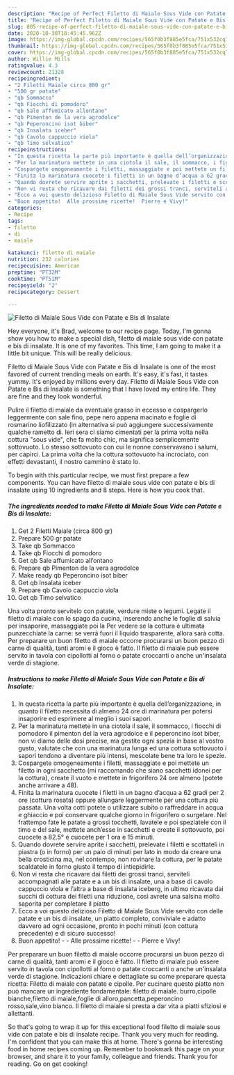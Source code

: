 ```yaml
---
description: "Recipe of Perfect Filetto di Maiale Sous Vide con Patate e Bis di Insalate"
title: "Recipe of Perfect Filetto di Maiale Sous Vide con Patate e Bis di Insalate"
slug: 805-recipe-of-perfect-filetto-di-maiale-sous-vide-con-patate-e-bis-di-insalate
date: 2020-10-30T18:45:45.962Z
image: https://img-global.cpcdn.com/recipes/565f0b3f885e5fca/751x532cq70/filetto-di-maiale-sous-vide-con-patate-e-bis-di-insalate-recipe-main-photo.jpg
thumbnail: https://img-global.cpcdn.com/recipes/565f0b3f885e5fca/751x532cq70/filetto-di-maiale-sous-vide-con-patate-e-bis-di-insalate-recipe-main-photo.jpg
cover: https://img-global.cpcdn.com/recipes/565f0b3f885e5fca/751x532cq70/filetto-di-maiale-sous-vide-con-patate-e-bis-di-insalate-recipe-main-photo.jpg
author: Willie Mills
ratingvalue: 4.3
reviewcount: 21328
recipeingredient:
- "2 Filetti Maiale circa 800 gr"
- "500 gr patate"
- "qb Sommacco"
- "qb Fiocchi di pomodoro"
- "qb Sale affumicato allontano"
- "qb Pimenton de la vera agrodolce"
- "qb Peperoncino isot biber"
- "qb Insalata iceber"
- "qb Cavolo cappuccio viola"
- "qb Timo selvatico"
recipeinstructions:
- "In questa ricetta la parte più importante è quella dell’organizzazione, in quanto il filetto necessita di almeno 24 ore di marinatura per potersi insaporire ed esprimere al meglio i suoi sapori."
- "Per la marinatura mettete in una ciotola il sale, il sommacco, i fiocchi di pomodoro il pimenton del la vera agrodolce e il peperoncino isot biber, non vi diamo delle dosi precise, ma gestite ogni spezia in base al vostro gusto, valutate che con una marinatura lunga ed una cottura sottovuoto i sapori tendono a diventare più intensi, mescolate bene tra loro le spezie."
- "Cospargete omogeneamente i filetti, massaggiate e poi mettete un filetto in ogni sacchetto (mi raccomando che siano sacchetti idonei per la cottura), create il vuoto e mettete in frigorifero 24 ore almeno (potete anche arrivare a 48)."
- "Finita la marinatura cuocete i filetti in un bagno d’acqua a 62 gradi per 2 ore (cottura rosata) oppure allungare leggermente per una cottura più passata. Una volta cotti potete o utilizzare subito o raffreddare in acqua e ghiaccio e poi conservare qualche giorno in frigorifero o surgelare. Nel frattempo fate le patate a grossi tocchetti, lavatele e poi speziatele con il timo e del sale, mettete anch’esse in sacchetti e create il sottovuoto, poi cuocete a 82.5° e cuocete per 1 ora e 15 minuti."
- "Quando dovrete servire aprite i sacchetti, prelevate i filetti e scottateli in piastra (o in forno) per un paio di minuti per lato in modo da creare una bella crosticina ma, nel contempo, non rovinare la cottura, per le patate scaldatele in forno giusto il tempo di intiepidirle."
- "Non vi resta che ricavare dai filetti dei grossi tranci, serviteli accompagnati alle patate e a un bis di insalate, una a base di cavolo cappuccio viola e l’altra a base di insalata iceberg, in ultimo ricavata dai succhi di cottura dei filetti una riduzione, così avrete una salsina molto saporita per completare il piatto"
- "Ecco a voi questo delizioso Filetto di Maiale Sous Vide servito con delle patate e un bis di insalate, un piatto completo, conviviale e adatto davvero ad ogni occasione, pronto in pochi minuti (con cottura precedente) e di sicuro successo!"
- "Buon appetito!  Alle prossime ricette!  Pierre e Vivy!"
categories:
- Recipe
tags:
- filetto
- di
- maiale

katakunci: filetto di maiale 
nutrition: 232 calories
recipecuisine: American
preptime: "PT32M"
cooktime: "PT51M"
recipeyield: "2"
recipecategory: Dessert

---
```



![Filetto di Maiale Sous Vide con Patate e Bis di Insalate](https://img-global.cpcdn.com/recipes/565f0b3f885e5fca/751x532cq70/filetto-di-maiale-sous-vide-con-patate-e-bis-di-insalate-recipe-main-photo.jpg)

Hey everyone, it's Brad, welcome to our recipe page. Today, I'm gonna show you how to make a special dish, filetto di maiale sous vide con patate e bis di insalate. It is one of my favorites. This time, I am going to make it a little bit unique. This will be really delicious.

Filetto di Maiale Sous Vide con Patate e Bis di Insalate is one of the most favored of current trending meals on earth. It's easy, it's fast, it tastes yummy. It's enjoyed by millions every day. Filetto di Maiale Sous Vide con Patate e Bis di Insalate is something that I have loved my entire life. They are fine and they look wonderful.

Pulire il filetto di maiale da eventuale grasso in eccesso e cospargerlo leggermente con sale fino, pepe nero appena macinato e foglie di rosmarino liofilizzato (in alternativa si può aggiungere successivamente qualche rametto di. Ieri sera ci siamo cimentati per la prima volta nella cottura &#34;sous vide&#34;, che fa molto chic, ma significa semplicemente sottovuoto. Lo stesso sottovuoto con cui le nonne conservavano i salumi, per capirci. La prima volta che la cottura sottovuoto ha incrociato, con effetti devastanti, il nostro cammino è stato lo.


To begin with this particular recipe, we must first prepare a few components. You can have filetto di maiale sous vide con patate e bis di insalate using 10 ingredients and 8 steps. Here is how you cook that.

<!--inarticleads1-->

##### The ingredients needed to make Filetto di Maiale Sous Vide con Patate e Bis di Insalate:

1. Get 2 Filetti Maiale (circa 800 gr)
1. Prepare 500 gr patate
1. Take qb Sommacco
1. Take qb Fiocchi di pomodoro
1. Get qb Sale affumicato all’ontano
1. Prepare qb Pimenton de la vera agrodolce
1. Make ready qb Peperoncino isot biber
1. Get qb Insalata iceber
1. Prepare qb Cavolo cappuccio viola
1. Get qb Timo selvatico


Una volta pronto servitelo con patate, verdure miste o legumi. Legate il filetto di maiale con lo spago da cucina, inserendo anche le foglie di salvia per insaporire, massaggiate poi la Per vedere se la cottura è ultimata punzecchiate la carne: se verrà fuori il liquido trasparente, allora sarà cotta. Per preparare un buon filetto di maiale occorre procurarsi un buon pezzo di carne di qualità, tanti aromi e il gioco è fatto. Il filetto di maiale può essere servito in tavola con cipollotti al forno o patate croccanti o anche un&#39;insalata verde di stagione. 

<!--inarticleads2-->

##### Instructions to make Filetto di Maiale Sous Vide con Patate e Bis di Insalate:

1. In questa ricetta la parte più importante è quella dell’organizzazione, in quanto il filetto necessita di almeno 24 ore di marinatura per potersi insaporire ed esprimere al meglio i suoi sapori.
1. Per la marinatura mettete in una ciotola il sale, il sommacco, i fiocchi di pomodoro il pimenton del la vera agrodolce e il peperoncino isot biber, non vi diamo delle dosi precise, ma gestite ogni spezia in base al vostro gusto, valutate che con una marinatura lunga ed una cottura sottovuoto i sapori tendono a diventare più intensi, mescolate bene tra loro le spezie.
1. Cospargete omogeneamente i filetti, massaggiate e poi mettete un filetto in ogni sacchetto (mi raccomando che siano sacchetti idonei per la cottura), create il vuoto e mettete in frigorifero 24 ore almeno (potete anche arrivare a 48).
1. Finita la marinatura cuocete i filetti in un bagno d’acqua a 62 gradi per 2 ore (cottura rosata) oppure allungare leggermente per una cottura più passata. Una volta cotti potete o utilizzare subito o raffreddare in acqua e ghiaccio e poi conservare qualche giorno in frigorifero o surgelare. Nel frattempo fate le patate a grossi tocchetti, lavatele e poi speziatele con il timo e del sale, mettete anch’esse in sacchetti e create il sottovuoto, poi cuocete a 82.5° e cuocete per 1 ora e 15 minuti.
1. Quando dovrete servire aprite i sacchetti, prelevate i filetti e scottateli in piastra (o in forno) per un paio di minuti per lato in modo da creare una bella crosticina ma, nel contempo, non rovinare la cottura, per le patate scaldatele in forno giusto il tempo di intiepidirle.
1. Non vi resta che ricavare dai filetti dei grossi tranci, serviteli accompagnati alle patate e a un bis di insalate, una a base di cavolo cappuccio viola e l’altra a base di insalata iceberg, in ultimo ricavata dai succhi di cottura dei filetti una riduzione, così avrete una salsina molto saporita per completare il piatto
1. Ecco a voi questo delizioso Filetto di Maiale Sous Vide servito con delle patate e un bis di insalate, un piatto completo, conviviale e adatto davvero ad ogni occasione, pronto in pochi minuti (con cottura precedente) e di sicuro successo!
1. Buon appetito! -  - Alle prossime ricette! -  - Pierre e Vivy!


Per preparare un buon filetto di maiale occorre procurarsi un buon pezzo di carne di qualità, tanti aromi e il gioco è fatto. Il filetto di maiale può essere servito in tavola con cipollotti al forno o patate croccanti o anche un&#39;insalata verde di stagione. Indicazioni chiare e dettagliate su come preparare questa ricetta: Filetto di maiale con patate e cipolle. Per cucinare questo piatto non può mancare un ingrediente fondamentale: filetto di maiale. burro,cipolle bianche,filetto di maiale,foglie di alloro,pancetta,peperoncino rosso,sale,vino bianco. Il filetto di maiale si presta a dar vita a piatti sfiziosi e allettanti. 

So that's going to wrap it up for this exceptional food filetto di maiale sous vide con patate e bis di insalate recipe. Thank you very much for reading. I'm confident that you can make this at home. There's gonna be interesting food in home recipes coming up. Remember to bookmark this page on your browser, and share it to your family, colleague and friends. Thank you for reading. Go on get cooking!
